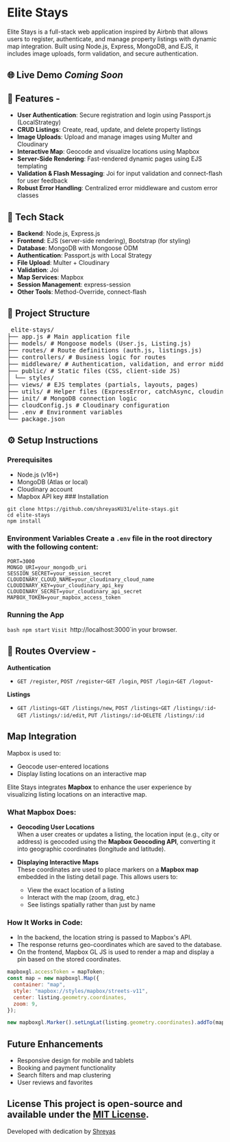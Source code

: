﻿# Elite Stays

Elite Stays is a full-stack web application inspired by Airbnb that allows users to register, authenticate, and manage property listings with dynamic map integration. Built using Node.js, Express, MongoDB, and EJS, it includes image uploads, form validation, and secure authentication.

## 🌐 Live Demo _Coming Soon_

## 🚀 Features -

- **User Authentication**: Secure registration and login using Passport.js (LocalStrategy)
- **CRUD Listings**: Create, read, update, and delete property listings
- **Image Uploads**: Upload and manage images using Multer and Cloudinary
- **Interactive Map**: Geocode and visualize locations using Mapbox
- **Server-Side Rendering**: Fast-rendered dynamic pages using EJS templating
- **Validation & Flash Messaging**: Joi for input validation and connect-flash for user feedback
- **Robust Error Handling**: Centralized error middleware and custom error classes

## 🧰 Tech Stack

- **Backend**: Node.js, Express.js
- **Frontend**: EJS (server-side rendering), Bootstrap (for styling)
- **Database**: MongoDB with Mongoose ODM
- **Authentication**: Passport.js with Local Strategy
- **File Upload**: Multer + Cloudinary
- **Validation**: Joi
- **Map Services**: Mapbox
- **Session Management**: express-session
- **Other Tools**: Method-Override, connect-flash

## 📁 Project Structure

<pre> elite-stays/ 
├── app.js # Main application file 
├── models/ # Mongoose models (User.js, Listing.js) 
├── routes/ # Route definitions (auth.js, listings.js) 
├── controllers/ # Business logic for routes 
├── middleware/ # Authentication, validation, and error middleware 
├── public/ # Static files (CSS, client-side JS) 
│ └── styles/ 
├── views/ # EJS templates (partials, layouts, pages) 
├── utils/ # Helper files (ExpressError, catchAsync, cloudinary.js) 
├── init/ # MongoDB connection logic 
├── cloudConfig.js # Cloudinary configuration 
├── .env # Environment variables 
└── package.json </pre>

## ⚙️ Setup Instructions

### Prerequisites

- Node.js (v16+)
- MongoDB (Atlas or local)
- Cloudinary account
- Mapbox API key ### Installation

```
git clone https://github.com/shreyasKU31/elite-stays.git
cd elite-stays
npm install
```

### Environment Variables Create a `.env` file in the root directory with the following content:

```
PORT=3000
MONGO_URI=your_mongodb_uri
SESSION_SECRET=your_session_secret
CLOUDINARY_CLOUD_NAME=your_cloudinary_cloud_name CLOUDINARY_KEY=your_cloudinary_api_key
CLOUDINARY_SECRET=your_cloudinary_api_secret
MAPBOX_TOKEN=your_mapbox_access_token
```

### Running the App

`bash npm start`
`Visit `http://localhost:3000`in your browser.

## 🔗 Routes Overview -

**Authentication**

- `GET /register`, `POST /register`-`GET /login`, `POST /login`-`GET /logout`-

**Listings**

- `GET /listings`-`GET /listings/new`, `POST /listings`-`GET /listings/:id`-`GET /listings/:id/edit`, `PUT /listings/:id`-`DELETE /listings/:id`

## Map Integration

Mapbox is used to:

- Geocode user-entered locations
- Display listing locations on an interactive map

Elite Stays integrates **Mapbox** to enhance the user experience by visualizing listing locations on an interactive map.

### What Mapbox Does:

- **Geocoding User Locations**  
  When a user creates or updates a listing, the location input (e.g., city or address) is geocoded using the **Mapbox Geocoding API**, converting it into geographic coordinates (longitude and latitude).

- **Displaying Interactive Maps**  
  These coordinates are used to place markers on a **Mapbox map** embedded in the listing detail page. This allows users to:
  - View the exact location of a listing
  - Interact with the map (zoom, drag, etc.)
  - See listings spatially rather than just by name

### How It Works in Code:

- In the backend, the location string is passed to Mapbox's API.
- The response returns geo-coordinates which are saved to the database.
- On the frontend, Mapbox GL JS is used to render a map and display a pin based on the stored coordinates.

```js
mapboxgl.accessToken = mapToken;
const map = new mapboxgl.Map({
  container: "map",
  style: "mapbox://styles/mapbox/streets-v11",
  center: listing.geometry.coordinates,
  zoom: 9,
});

new mapboxgl.Marker().setLngLat(listing.geometry.coordinates).addTo(map);
```

## Future Enhancements

- Responsive design for mobile and tablets
- Booking and payment functionality
- Search filters and map clustering
- User reviews and favorites

## License This project is open-source and available under the [MIT License](LICENSE).

Developed with dedication by [Shreyas](https://github.com/shreyasKU31)
